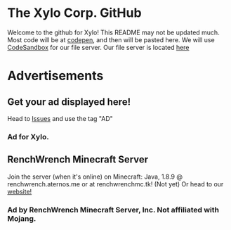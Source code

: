 # The Xylo Corp. GitHub
Welcome to the github for Xylo! This README may not be updated much. Most code will be at [codepen](https://codepen.io/xylo_), and then will be pasted here. We will use [CodeSandbox](https://codesandbox.io) for our file server. Our file server is located [here](https://zxn5p.csb.app/)





# Advertisements
## Get your ad displayed here!
Head to [Issues](https://github.com/xylogithub/xylo-corp/issues) and use the tag "AD"
### Ad for Xylo.
## RenchWrench Minecraft Server
Join the server (when it's online) on Minecraft: Java, 1.8.9 @ renchwrench.aternos.me or at renchwrenchmc.tk! (Not yet) Or head to our [website!](https://8fn8rt.csb.app/)
### Ad by RenchWrench Minecraft Server, Inc. Not affiliated with Mojang.
